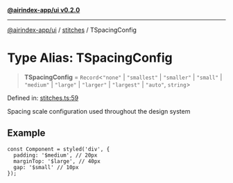 [**@airindex-app/ui v0.2.0**](../../README.md)

***

[@airindex-app/ui](../../README.md) / [stitches](../README.md) / TSpacingConfig

# Type Alias: TSpacingConfig

> **TSpacingConfig** = `Record`\<`"none"` \| `"smallest"` \| `"smaller"` \| `"small"` \| `"medium"` \| `"large"` \| `"larger"` \| `"largest"` \| `"auto"`, `string`\>

Defined in: [stitches.ts:59](https://github.com/airindex-app/ui/blob/d4937753d6b61e212bc6c6c85f1f66df7da59eda/src/types/stitches.ts#L59)

Spacing scale configuration used throughout the design system

## Example

```tsx
const Component = styled('div', {
  padding: '$medium', // 20px
  marginTop: '$large', // 40px
  gap: '$small' // 10px
});
```
